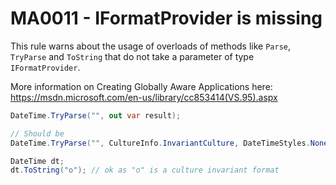 # MA0011 - IFormatProvider is missing

This rule warns about the usage of overloads of methods like `Parse`, `TryParse` and `ToString` that do not take a parameter of type `IFormatProvider`.

More information on Creating Globally Aware Applications here: <https://msdn.microsoft.com/en-us/library/cc853414(VS.95).aspx>

````csharp
DateTime.TryParse("", out var result);

// Should be
DateTime.TryParse("", CultureInfo.InvariantCulture, DateTimeStyles.None, out var result);
````

````csharp
DateTime dt;
dt.ToString("o"); // ok as "o" is a culture invariant format
````
